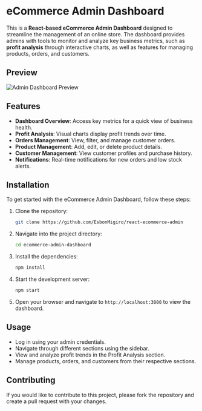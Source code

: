 # eCommerce Admin Dashboard

This is a **React-based eCommerce Admin Dashboard** designed to streamline the management of an online store. The dashboard provides admins with tools to monitor and analyze key business metrics, such as **profit analysis** through interactive charts, as well as features for managing products, orders, and customers.

## Preview

![Admin Dashboard Preview]("./admin.png")

## Features

- **Dashboard Overview**: Access key metrics for a quick view of business health.
- **Profit Analysis**: Visual charts display profit trends over time.
- **Orders Management**: View, filter, and manage customer orders.
- **Product Management**: Add, edit, or delete product details.
- **Customer Management**: View customer profiles and purchase history.
- **Notifications**: Real-time notifications for new orders and low stock alerts.

## Installation

To get started with the eCommerce Admin Dashboard, follow these steps:

1. Clone the repository:

   ```bash
   git clone https://github.com/EsbonMigiro/react-ecommerce-admin
   ```

2. Navigate into the project directory:

   ```bash
   cd ecommerce-admin-dashboard
   ```

3. Install the dependencies:

   ```bash
   npm install
   ```

4. Start the development server:

   ```bash
   npm start
   ```

5. Open your browser and navigate to `http://localhost:3000` to view the dashboard.

## Usage

- Log in using your admin credentials.
- Navigate through different sections using the sidebar.
- View and analyze profit trends in the Profit Analysis section.
- Manage products, orders, and customers from their respective sections.

## Contributing

If you would like to contribute to this project, please fork the repository and create a pull request with your changes.

